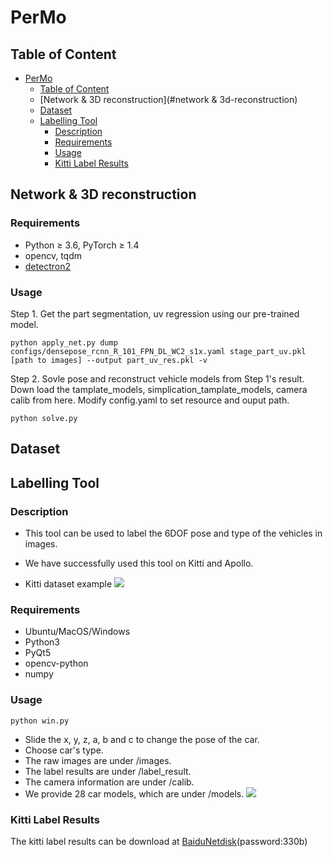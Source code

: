 # PerMo

## Table of Content
- [PerMo](#permo)
  - [Table of Content](#table-of-content)
  - [Network & 3D reconstruction](#network & 3d-reconstruction)
  - [Dataset](#dataset)
  - [Labelling Tool](#labelling-tool)
    - [Description](#description)
    - [Requirements](#requirements)
    - [Usage](#usage)
    - [Kitti Label Results](#kitti-label-results)

## Network & 3D reconstruction
### Requirements
* Python ≥ 3.6, PyTorch ≥ 1.4
* opencv, tqdm
* [detectron2](https://github.com/facebookresearch/detectron2/blob/master/INSTALL.md)

### Usage
Step 1. Get the part segmentation, uv regression using our pre-trained model.
```
python apply_net.py dump configs/densepose_rcnn_R_101_FPN_DL_WC2_s1x.yaml stage_part_uv.pkl [path to images] --output part_uv_res.pkl -v
```
Step 2. Sovle pose and reconstruct vehicle models from Step 1's result.
Down load the tamplate_models, simplication_tamplate_models, camera calib from here. Modify config.yaml to set resource and ouput path.
```
python solve.py
```

## Dataset

## Labelling Tool

### Description

* This tool can be used to label the 6DOF pose and type of the vehicles in images. 
* We have successfully used this tool on Kitti and Apollo.

* Kitti dataset example
![](https://github.com/SA2020PerMo/PerMo/blob/master/projects/3D_Tool/vis/006127.png)


### Requirements

* Ubuntu/MacOS/Windows
* Python3
* PyQt5
* opencv-python
* numpy

### Usage

    python win.py
* Slide the x, y, z, a, b and c to change the pose of the car.
* Choose car's type.
* The raw images are under /images.
* The label results are under /label_result.
* The camera information are under /calib.
* We provide 28 car models, which are under /models.
![](https://github.com/SA2020PerMo/PerMo/blob/master/projects/3D_Tool/vis/tool2.png)

### Kitti Label Results

The kitti label results can be download at [BaiduNetdisk](https://pan.baidu.com/s/1HnoZ3AAf1-xeFT7uTs-zLg)(password:330b)


